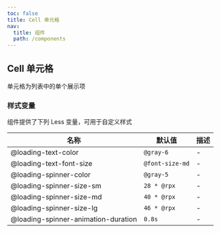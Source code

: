 ```yaml
---
toc: false
title: Cell 单元格
nav:
  title: 组件
  path: /components
---
```


## Cell 单元格

单元格为列表中的单个展示项

<code src="./demo/index.tsx" hidden></code>

<API exports='["default", "CellGroup"]' />

### 样式变量

组件提供了下列 Less 变量，可用于自定义样式

| 名称                                | 默认值          | 描述 |
| ----------------------------------- | --------------- | ---- |
| @loading-text-color                 | `@gray-6`       | -    |
| @loading-text-font-size             | `@font-size-md` | -    |
| @loading-spinner-color              | `@gray-5`       | -    |
| @loading-spinner-size-sm            | `28 * @rpx`     | -    |
| @loading-spinner-size-md            | `40 * @rpx`     | -    |
| @loading-spinner-size-lg            | `46 * @rpx`     | -    |
| @loading-spinner-animation-duration | `0.8s`          | -    |
